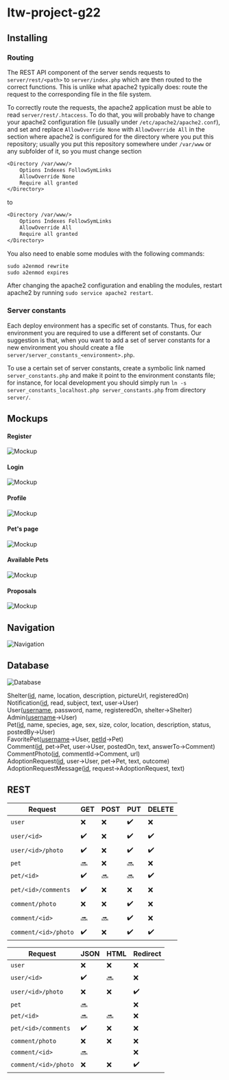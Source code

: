 # ltw-project-g22

## Installing

### Routing

The REST API component of the server sends requests to `server/rest/<path>` to `server/index.php` which are then routed to the correct functions. This is unlike what apache2 typically does: route the request to the corresponding file in the file system.

To correctly route the requests, the apache2 application must be able to read `server/rest/.htaccess`. To do that, you will probably have to change your apache2 configuration file (usually under `/etc/apache2/apache2.conf`), and set and replace `AllowOverride None` with `AllowOverride All` in the section where apache2 is configured for the directory where you put this repository; usually you put this repository somewhere under `/var/www` or any subfolder of it, so you must change section
```txt
<Directory /var/www/>
	Options Indexes FollowSymLinks
	AllowOverride None
	Require all granted
</Directory>
```
to
```txt
<Directory /var/www/>
	Options Indexes FollowSymLinks
	AllowOverride All
	Require all granted
</Directory>
```

You also need to enable some modules with the following commands:

```txt
sudo a2enmod rewrite
sudo a2enmod expires
```

After changing the apache2 configuration and enabling the modules, restart apache2 by running `sudo service apache2 restart`.

### Server constants
Each deploy environment has a specific set of constants. Thus, for each environment you are required to use a different set of constants. Our suggestion is that, when you want to add a set of server constants for a new environment you should create a file `server/server_constants_<environment>.php`.

To use a certain set of server constants, create a symbolic link named `server_constants.php` and make it point to the environment constants file; for instance, for local development you should simply run `ln -s server_constants_localhost.php server_constants.php` from directory `server/`.

## Mockups
#### Register
![Mockup](https://drive.google.com/uc?id=1LiE9tmwayZv44HtkqKMEm6Amxtdo9xo0)
#### Login
![Mockup](https://drive.google.com/uc?id=1CMMBSu_7kW6Z1Asyg_r2VA2CQyjmOqw1)
#### Profile
![Mockup](https://drive.google.com/uc?id=1nDx-48MPNdQrBi7ZvddRLt2jDRs_UHSc)
#### Pet's page
![Mockup](https://drive.google.com/uc?id=1R8egFMrVyw5W_Sg8GzLKycjkwux11o37)
#### Available Pets
![Mockup](https://drive.google.com/uc?id=1q1boomaotDPtginB4RcS4qFh56ktC_L-)
#### Proposals
![Mockup](https://drive.google.com/uc?id=1v0f80EG_d-NqEnSgB-5cBiKADfZZlbuV)

## Navigation

![Navigation](https://drive.google.com/uc?id=1asqZTfWr9scShQpR50hrRdI_UIT_uc0c)

## Database

![Database](https://drive.google.com/uc?id=1GCfSFqCDMwwdoo5dfPFMRIUeBxZViuS2)

Shelter(<ins>id</ins>, name, location, description, pictureUrl, registeredOn)  
Notification(<ins>id</ins>, read, subject, text, user→User)  
User(<ins>username</ins>, password, name, registeredOn, shelter→Shelter)  
Admin(<ins>username</ins>→User)  
Pet(<ins>id</ins>, name, species, age, sex, size, color, location, description, status, postedBy→User)  
FavoritePet(<ins>username</ins>→User, <ins>petId</ins>→Pet)  
Comment(<ins>id</ins>, pet→Pet, user→User, postedOn, text, answerTo→Comment)  
CommentPhoto(<ins>id</ins>, commentId→Comment, url)  
AdoptionRequest(<ins>id</ins>, user→User, pet→Pet, text, outcome)  
AdoptionRequestMessage(<ins>id</ins>, request→AdoptionRequest, text)  

## REST

| Request              | GET                | POST               | PUT                | DELETE             |
|----------------------|--------------------|--------------------|--------------------|--------------------|
| `user`               | :x:                | :x:                | :heavy_check_mark: | :x:                |
| `user/<id>`          | :heavy_check_mark: | :x:                | :heavy_check_mark: | :heavy_check_mark: |
| `user/<id>/photo`    | :heavy_check_mark: | :x:                | :heavy_check_mark: | :heavy_check_mark: |
| `pet`                | :soon:             | :x:                | :soon:             | :x:                |
| `pet/<id>`           | :heavy_check_mark: | :soon:             | :soon:             | :heavy_check_mark: |
| `pet/<id>/comments`  | :heavy_check_mark: | :x:                | :x:                | :x:                |
| `comment/photo`      | :x:                | :x:                | :heavy_check_mark: | :x:                |
| `comment/<id>`       | :soon:             | :soon:             | :heavy_check_mark: | :x:                |
| `comment/<id>/photo` | :heavy_check_mark: | :x:                | :heavy_check_mark: | :heavy_check_mark: |

| Request              | JSON               | HTML               | Redirect           |
|----------------------|--------------------|--------------------|--------------------|
| `user`               | :x:                | :x:                | :x:                |
| `user/<id>`          | :heavy_check_mark: | :soon:             | :x:                |
| `user/<id>/photo`    | :x:                | :x:                | :heavy_check_mark: |         
| `pet`                | :soon:             |                    | :x:                |
| `pet/<id>`           | :soon:             | :soon:             | :x:                |
| `pet/<id>/comments`  | :heavy_check_mark: | :x:                | :x:                |
| `comment/photo`      | :x:                | :x:                | :x:                |
| `comment/<id>`       | :soon:             |                    | :x:                |
| `comment/<id>/photo` | :x:                | :x:                | :heavy_check_mark: |

